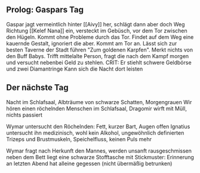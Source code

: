## Prolog: Gaspars Tag
Gaspar jagt vermeintlich hinter [[Aivy]] her, schlägt dann aber doch Weg Richtung [[Kelef Nana]] ein, versteckt im Gebüsch, vor dem Tor zwischen den Hügeln. Kommt ohne Probleme durch das Tor.
Findet auf dem Weg eine kauernde Gestalt, ignoriert die aber. Kommt am Tor an.
Lässt sich zur besten Taverne der Stadt führen "Zum goldenen Karpfen". Merkt nichts von den Buff Babys.
Trifft mittelalte Person, fragt die nach dem Kampf morgen und versucht nebenbei Geld zu stehlen. CRIT: Er stiehlt schwere Geldbörse und zwei Diamantringe
Kann sich die Nacht dort leisten

## Der nächste Tag
Nacht im Schlafsaal, Albträume von schwarze Schatten, Morgengrauen
Wir hören einen röchelnden Menschen im Schlafsaal, Dragomir wirft mit Müll, nichts passiert

Wymar untersucht den Röchelnden:
Fett, kurzer Bart, Augen offen
Ignatius untersucht ihn medizinisch, wohl kein Alkohol, ungewöhnlich definierten Trizeps und Brustmuskeln, Speichelfluss, keinen Puls mehr

Wymar fragt nach Herkunft den Mannes, werden unsanft rausgeschmissen
neben dem Bett liegt eine schwarze Stofftasche mit Stickmuster: Erinnerung an letzten Abend
hat alleine gegessen (nicht übermäßig betrunken)
